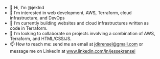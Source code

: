 - 👋 Hi, I’m @jeklnd
- 👀 I’m interested in web development, AWS, Terraform, cloud infrastructure, and DevOps
- 🌱 I’m currently building websites and cloud infrastructures written as code in Terraform.
- 💞️ I’m looking to collaborate on projects involving a combination of AWS, Terraform, and HTML/CSS/JS.
- 📫 How to reach me: send me an email at jdkrensel@gmail.com or message me on LinkedIn at  www.linkedin.com/in/jessekrensel

<!---
jeklnd/jeklnd is a ✨ special ✨ repository because its `README.md` (this file) appears on your GitHub profile.
You can click the Preview link to take a look at your changes.
--->
